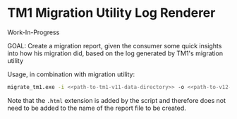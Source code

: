 # TM1 Migration Utility Log Renderer

Work-In-Progress

GOAL: Create a migration report, given the consumer some quick insights into how his migration did, based on the log generated by TM1's migration utility

Usage, in combination with migration utility:

```bash
migrate_tm1.exe -i <<path-to-tm1-v11-data-directory>> -o <<path-to-v12-backupset-file-to-be-created>> -l /dev/stdout | jq -s '.' | ./render_migration_log.sh <<path-to-file-to-write-report-to>> 
```

Note that the `.html` extension is added by the script and therefore does not need to be added to the name of the report file to be created.

